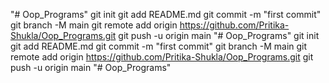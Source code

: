 "# Oop_Programs"   git init  git add README.md  git commit -m "first commit"  git branch -M main  git remote add origin https://github.com/Pritika-Shukla/Oop_Programs.git  git push -u origin main
"# Oop_Programs"   git init  git add README.md  git commit -m "first commit"  git branch -M main  git remote add origin https://github.com/Pritika-Shukla/Oop_Programs.git  git push -u origin main
"# Oop_Programs" 
